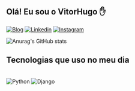 ## Olá! Eu sou o VitorHugo ✋

[![Blog](https://img.shields.io/badge/Blogger-FF5722?style=for-the-badge&logo=blogger&logoColor=white)](http://127.0.0.1:8000)
[![Linkedin](https://img.shields.io/badge/LinkedIn-0077B5?style=for-the-badge&logo=linkedin&logoColor=white)](https://www.linkedin.com/in/vitor-alemão-7aa06a235/)
[![Instagram](https://img.shields.io/badge/Instagram-E4405F?style=for-the-badge&logo=instagram&logoColor=white)](https://www.instagram.com/vitoralemao___/)

![Anurag's GitHub stats](https://github-readme-stats.vercel.app/api?username=VitorAlemao&show_icons=true&theme=OmniOwl)


## Tecnologias que uso no meu dia

<div style="display: inline_block"><br/>
    <img align="center" alt="Python" src="https://img.shields.io/badge/Python-14354C?style=for-the-badge&logo=python&logoColor=white"/>
    <img align="center" alt="Django" src="https://img.shields.io/badge/Django-092E20?style=for-the-badge&logo=django&logoColor=white"/>
</div>


